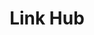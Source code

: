 ---
title: Link Hub
url: https://mauroviveros.github.io/
repo: https://github.com/mauroviveros/mauroviveros.github.io/
techStack:
    - astro
    - tailwindcss-light
    - github-dark
description:
    es: Sitio web donde centralizo todas mis redes sociales e hipervinculos relacionados
    en: Website where I centralize all my social networks and related hyperlinks.
---